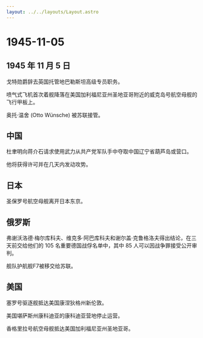 ```yaml
---
layout: ../../layouts/Layout.astro
---
```


# 1945-11-05

## 1945 年 11 月 5 日

戈特勋爵辞去英国托管地巴勒斯坦高级专员职务。

喷气式飞机首次着舰降落在美国加利福尼亚州圣地亚哥附近的威克岛号航空母舰的飞行甲板上。

奥托·温舍 (Otto Wünsche) 被苏联接管。

## 中国

杜聿明向蒋介石请求使用武力从共产党军队手中夺取中国辽宁省葫芦岛或营口。

他将获得许可并在几天内发动攻势。

## 日本

圣保罗号航空母舰离开日本东京。

## 俄罗斯

弗谢沃洛德·梅尔库科夫、维克多·阿巴库科夫和谢尔盖·克鲁格洛夫得出结论，在三天前交给他们的
105 名重要德国战俘名单中，其中 85 人可以因战争罪接受公开审判。

舰队护航舰F7被移交给苏联。

## 美国

塞罗号驱逐舰抵达美国康涅狄格州新伦敦。

美国堪萨斯州康科迪亚的康科迪亚营地停止运营。

香格里拉号航空母舰抵达美国加利福尼亚州圣地亚哥。